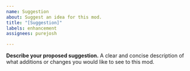 ```yaml
---
name: Suggestion
about: Suggest an idea for this mod.
title: "[Suggestion]"
labels: enhancement
assignees: purejosh

---
```


**Describe your proposed suggestion.**
A clear and concise description of what additions or changes you would like to see to this mod.
